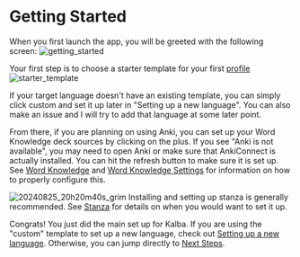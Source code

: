 # Getting Started

When you first launch the app, you will be greeted with the following screen:
![getting_started](https://github.com/user-attachments/assets/0331ee30-910c-4210-ba95-aa8915d472ee)

Your first step is to choose a starter template for your first [profile](profiles.md)
![starter_template](https://github.com/user-attachments/assets/4295938c-3ecb-429a-a659-cd4bad3ae8a6)

If your target language doesn't have an existing template, you can simply click custom and set it up later in "Setting up a new language".
You can also make an issue and I will try to add that language at some later point.

From there, if you are planning on using Anki, you can set up your Word Knowledge deck sources by clicking on the plus.
If you see "Anki is not available", you may need to open Anki or make sure that AnkiConnect is actually installed. 
You can hit the refresh button to make sure it is set up.
See [Word Knowledge](word_knowledge.md) and [Word Knowledge Settings](word_knowledge_settings.md#Anki) for information on how to properly configure this.

![20240825_20h20m40s_grim](https://github.com/user-attachments/assets/04b4711f-1cb9-42fa-836a-791a7da42b79)
Installing and setting up stanza is generally recommended. See [Stanza](stanza.md) for details on when you would want to set it up.

Congrats! You just did the main set up for Kalba. 
If you are using the "custom" template to set up a new language, check out [Setting up a new language](new_language.md).
Otherwise, you can jump directly to [Next Steps](next_steps.md).
